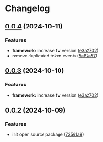 # Changelog

## [0.0.4](https://github.com/i-am-bee/bee-observe-connector/compare/v0.0.2...v0.0.4) (2024-10-11)

### Features

- **framework:** increase fw version ([e3a2702](https://github.com/i-am-bee/bee-observe-connector/commit/e3a270223063c96cefc55bfe24811f271d05d0ed))
- remove duplicated token events ([5a87a57](https://github.com/i-am-bee/bee-observe-connector/commit/5a87a57468cb8066399f115f71377a94fc6cbda8))

## [0.0.3](https://github.com/i-am-bee/bee-observe-connector/compare/v0.0.2...v0.0.3) (2024-10-10)

### Features

- **framework:** increase fw version ([e3a2702](https://github.com/i-am-bee/bee-observe-connector/commit/e3a270223063c96cefc55bfe24811f271d05d0ed))

## 0.0.2 (2024-10-09)

### Features

- init open source package ([73561a9](https://github.com/i-am-bee/bee-observe-connector/commit/73561a9ed3c827a752602ff01f57ae5a0eb8b74f))
